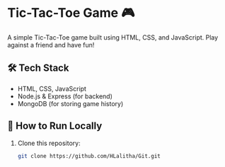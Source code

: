 # Tic-Tac-Toe Game 🎮

A simple Tic-Tac-Toe game built using HTML, CSS, and JavaScript. Play against a friend and have fun!

## 🛠 Tech Stack
- HTML, CSS, JavaScript
- Node.js & Express (for backend)
- MongoDB (for storing game history)

## 🚀 How to Run Locally
1. Clone this repository:
   ```bash
   git clone https://github.com/HLalitha/Git.git

